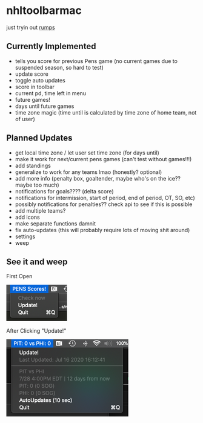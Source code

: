# nhltoolbarmac
just tryin out [rumps](https://rumps.readthedocs.io/en/latest/index.html)

## Currently Implemented
- tells you score for previous Pens game (no current games due to suspended season, so hard to test)
- update score
- toggle auto updates
- score in toolbar
- current pd, time left in menu
- future games!
- days until future games
- time zone magic (time until is calculated by time zone of home team, not of user)

## Planned Updates
- get local time zone / let user set time zone (for days until)
- make it work for next/current pens games (can't test without games!!!)
- add standings
- generalize to work for any teams lmao (honestly? optional)
- add more info (penalty box, goaltender, maybe who's on the ice?? maybe too much)
- notifications for goals???? (delta score)
- notifications for intermission, start of period, end of period, OT, SO, etc)
- possibly notifications for penalties?? check api to see if this is possible
- add multiple teams?
- add icons
- make separate functions damnit
- fix auto-updates (this will probably require lots of moving shit around)
- settings
- weep

## See it and weep
First Open

![Ugly](https://github.com/alisonhau/nhltoolbarmac/blob/master/before.png?raw=true)

After Clicking "Update!"

![10% less ugly](https://github.com/alisonhau/nhltoolbarmac/blob/master/after2.png?raw=true)
